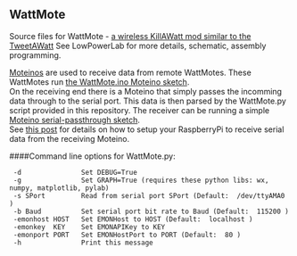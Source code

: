 WattMote
--------------

Source files for WattMote - [a wireless KillAWatt mod similar to the TweetAWatt](http://lowpowerlab.com/blog/2012/12/20/tweet-a-watt-alternative-solution/)
See LowPowerLab for more details, schematic, assembly programming.


[Moteinos](http://lowpowerlab.com/blog/2012/12/20/moteino-the-wireless-low-power-low-cost-arduino-clone/) are used to receive data from remote WattMotes. These WattMotes run [the WattMote.ino Moteino sketch](https://github.com/LowPowerLab/RFM12B/blob/master/Examples/WattMote/WattMote.ino).
<br/>On the receiving end there is a Moteino that simply passes the incomming data through to the serial port. This data is then parsed by the WattMote.py script provided in this repository. The receiver can be running a simple [Moteino serial-passthrough sketch](https://github.com/LowPowerLab/RFM12B/blob/master/Examples/Receive/Receive.ino).
<br/>See [this post](http://lowpowerlab.com/blog/2012/12/28/wattmote-motei…less-killawatt/) for details on how to setup your RaspberryPi to receive serial data from the receiving Moteino.

####Command line options for WattMote.py:

     -d               Set DEBUG=True
     -g               Set GRAPH=True (requires these python libs: wx, numpy, matplotlib, pylab)
     -s SPort         Read from serial port SPort (Default:  /dev/ttyAMA0 )
     -b Baud          Set serial port bit rate to Baud (Default:  115200 )
     -emonhost HOST   Set EMONHost to HOST (Default:  localhost )
     -emonkey  KEY    Set EMONAPIKey to KEY
     -emonport PORT   Set EMONHostPort to PORT (Default:  80 )
     -h               Print this message
